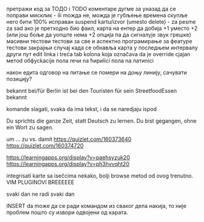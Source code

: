 претражи код за ТОДО i TODO коментаре
дугме за уназад да се поправи мисклик - ili moжда не, можда је губљење времена скупље него бити 100% исправан
suspend kartu/izvor (umesto delete) - za pesme za sad
ако је претходно био фаил, карта на ентер да добија +1 уместо +2 (или још боље да уопште нема +2 опција па да сигналује звук грешке)
масивни тестови
тестови за све и аспектно програмирање за феатуре
тестови закрајњи случај када се обнавља карта у последњем интервалу други пут
edit linka i treća tab kolona koja označava da je override
сјаjan метod обфусkacije пола reчи na ћириlici пола na латиnici

након едита одговор на питање се помери на доњу линију, сачувати позицију?

bekannt bei/für
Berlin ist bei den Touristen für sein StreetfoodEssen bekannt

komande slagati, svaka da ima tekst, i da se naredjaju ispod

Du sprichts die ganze Zeit, statt Deutsch zu lernen.
Du bist gegangen, ohne ein Wort zu sagen.

um ... zu     vs.       damit
https://quizlet.com/160373640
https://quizlet.com/160374720


https://learningapps.org/display?v=paehsyzuk20
https://learningapps.org/display?v=ph3hyvqht20

integrisati karte sa isečcima nekako, bolji browse metod od ovog trenutno.
VIM PLUGINOVI BREEEEEE


svaki dan ne radi svaki dan

INSERT da moже да се ради командом из сваког дела накија, то није проблем пошто су извори одвојени од карата.
